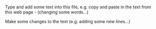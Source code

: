 Type and add some text into this file, e.g. copy and paste in the text from 
this web page - (changing some words...)




Make some changes to the text (e.g. adding some new lines...)
